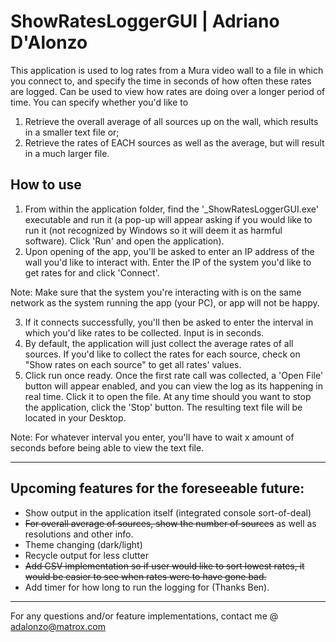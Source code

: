 # ShowRatesLoggerGUI | Adriano D'Alonzo

This application is used to log rates from a Mura video wall to a file in which you connect to, and specify the time in seconds of how often these rates are logged. Can be used to view how rates are doing over a longer period of time. You can specify whether you'd like to

1. Retrieve the overall average of all sources up on the wall, which results in a smaller text file or;
2. Retrieve the rates of EACH sources as well as the average, but will result in a much larger file.

## How to use

1. From within the application folder, find the '_ShowRatesLoggerGUI.exe' executable and run it (a pop-up will appear asking if you would like to run it (not recognized by Windows so it will deem it as harmful software). Click 'Run' and open the application).
2. Upon opening of the app, you'll be asked to enter an IP address of the wall you'd like to interact with. Enter the IP of the system you'd like to get rates for and click 'Connect'.

Note: Make sure that the system you're interacting with is on the same network as the system running the app (your PC), or app will not be happy.

3. If it connects successfully, you'll then be asked to enter the interval in which you'd like rates to be collected. Input is in seconds. 
4. By default, the application will just collect the average rates of all sources. If you'd like to collect the rates for each source, check on "Show rates on each source" to get all rates' values.
5. Click run once ready. Once the first rate call was collected, a 'Open File' button will appear enabled, and you can view the log as its happening in real time. Click it to open the file. At any time should you want to stop the application, click the 'Stop' button. The resulting text file will be located in your Desktop.

Note: For whatever interval you enter, you'll have to wait x amount of seconds before being able to view the text file.

***

## Upcoming features for the foreseeable future:
- Show output in the application itself (integrated console sort-of-deal)
- ~~For overall average of sources, show the number of sources~~ as well as resolutions and other info.
- Theme changing (dark/light)
- Recycle output for less clutter
- ~~Add CSV implementation so if user would like to sort lowest rates, it would be easier to see when rates were to have gone bad.~~
- Add timer for how long to run the logging for (Thanks Ben).

***

For any questions and/or feature implementations, contact me @ adalonzo@matrox.com

